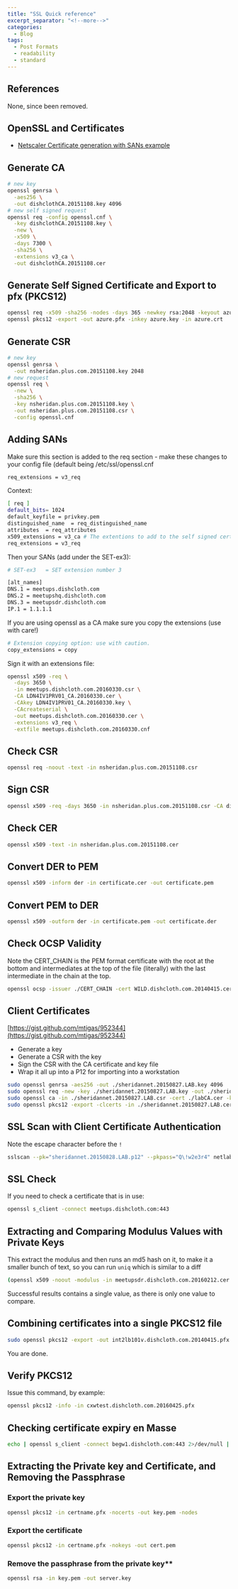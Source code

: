 ```yaml
---
title: "SSL Quick reference"
excerpt_separator: "<!--more-->"
categories:
  - Blog
tags:
  - Post Formats
  - readability
  - standard
---
```

## References

None, since been removed.

## OpenSSL and Certificates

* [Netscaler Certificate generation with SANs example](https://nsheridan.plus.com/dokuwiki/doku.php?id=netscaler_certificate_example:openssl)

## Generate CA

```bash
# new key
openssl genrsa \
  -aes256 \
  -out dishclothCA.20151108.key 4096
# new self signed request
openssl req -config openssl.cnf \
  -key dishclothCA.20151108.key \
  -new \
  -x509 \
  -days 7300 \
  -sha256 \
  -extensions v3_ca \
  -out dishclothCA.20151108.cer
```

## Generate Self Signed Certificate and Export to pfx (PKCS12)

```bash
openssl req -x509 -sha256 -nodes -days 365 -newkey rsa:2048 -keyout azure.key -out azure.crt
openssl pkcs12 -export -out azure.pfx -inkey azure.key -in azure.crt 
```

## Generate CSR

```bash
# new key
openssl genrsa \
  -out nsheridan.plus.com.20151108.key 2048
# new request
openssl req \
  -new \
  -sha256 \
  -key nsheridan.plus.com.20151108.key \
  -out nsheridan.plus.com.20151108.csr \
  -config openssl.cnf
```

## Adding SANs

Make sure this section is added to the req section - make these changes to your config file (default being /etc/ssl/openssl.cnf

```bash
req_extensions = v3_req
```

Context:

```bash
[ req ]
default_bits= 1024
default_keyfile = privkey.pem
distinguished_name  = req_distinguished_name
attributes  = req_attributes
x509_extensions = v3_ca # The extentions to add to the self signed cert
req_extensions = v3_req
```

Then your SANs (add under the SET-ex3):

```bash
# SET-ex3   = SET extension number 3

[alt_names]
DNS.1 = meetups.dishcloth.com
DNS.2 = meetupshq.dishcloth.com
DNS.3 = meetupsdr.dishcloth.com
IP.1 = 1.1.1.1
```

If you are using openssl as a CA make sure you copy the extensions (use with care!)

```bash
# Extension copying option: use with caution.
copy_extensions = copy
```

Sign it with an extensions file:

```bash
openssl x509 -req \
  -days 3650 \
  -in meetups.dishcloth.com.20160330.csr \
  -CA LDN4IV1PRV01_CA.20160330.cer \
  -CAkey LDN4IV1PRV01_CA.20160330.key \
  -CAcreateserial \
  -out meetups.dishcloth.com.20160330.cer \
  -extensions v3_req \
  -extfile meetups.dishcloth.com.20160330.cnf
```

## Check CSR

```bash
openssl req -noout -text -in nsheridan.plus.com.20151108.csr
```

## Sign CSR

```bash
openssl x509 -req -days 3650 -in nsheridan.plus.com.20151108.csr -CA dishclothCA.20151108.cer -CAkey dishclothCA.20151108.key -CAcreateserial -out nsheridan.plus.com.20151108.cer
```

## Check CER

```bash
openssl x509 -text -in nsheridan.plus.com.20151108.cer
```

## Convert DER to PEM

```bash
openssl x509 -inform der -in certificate.cer -out certificate.pem
```

## Convert PEM to DER

```bash
openssl x509 -outform der -in certificate.pem -out certificate.der
```

## Check OCSP Validity

Note the CERT_CHAIN is the PEM format certificate with the root at the bottom and intermediates at the top of the file (literally) with the last intermediate in the chain at the top.

```bash
openssl ocsp -issuer ./CERT_CHAIN -cert WILD.dishcloth.com.20140415.cer -text -url http://ocsp.dishcloth.com/ocsp
```

## Client Certificates

[https://gist.github.com/mtigas/952344](https://gist.github.com/mtigas/952344)

* Generate a key
* Generate a CSR with the key
* Sign the CSR with the CA certificate and key file
* Wrap it all up into a P12 for importing into a workstation

```bash
sudo openssl genrsa -aes256 -out ./sheridannet.20150827.LAB.key 4096
sudo openssl req -new -key ./sheridannet.20150827.LAB.key -out ./sheridannet.20150827.LAB.csr
sudo openssl ca -in ./sheridannet.20150827.LAB.csr -cert ./labCA.cer -keyfile labCA.key -out ./sheridannet.20150827.LAB.cer
sudo openssl pkcs12 -export -clcerts -in ./sheridannet.20150827.LAB.cer -inkey ./sheridannet.20150827.LAB.key -out ./sheridannet.20150827.LAB.p12
```

## SSL Scan with Client Certificate Authentication

Note the escape character before the `!`

```bash
sslscan --pk="sheridannet.20150828.LAB.p12" --pkpass="Q\!w2e3r4" netlab1.dishcloth.com
```

## SSL Check

If you need to check a certificate that is in use:

```bash
openssl s_client -connect meetups.dishcloth.com:443
```

## Extracting and Comparing Modulus Values with Private Keys

This extract the modulus and then runs an md5 hash on it, to make it a smaller bunch of text, so you can run `uniq` which is similar to a diff

```bash
(openssl x509 -noout -modulus -in meetupsdr.dishcloth.com.20160212.cer | openssl md5 ;openssl rsa -noout -modulus -in meetupsdr.dishcloth.com.20160212.key | openssl md5) | uniq
```

Successful results contains a single value, as there is only one value to compare.

## Combining certificates into a single PKCS12 file

```bash
sudo openssl pkcs12 -export -out int2lb101v.dishcloth.com.20140415.pfx -inkey int2lb101v.dishcloth.com.20140415.key -in ./int2lb101v.dishcloth.com.20140415.cer -certfile dishclothissuingCA01_sept.cer -certfile dishclothRootCA_sept.cer
```

You are done.

## Verify PKCS12

Issue this command, by example:

```bash
openssl pkcs12 -info -in cxwtest.dishcloth.com.20160425.pfx
```

## Checking certificate expiry en Masse

```bash
echo | openssl s_client -connect begw1.dishcloth.com:443 2>/dev/null | openssl x509 -noout -dates
```

## Extracting the Private key and Certificate, and Removing the Passphrase

### Export the private key

```bash
openssl pkcs12 -in certname.pfx -nocerts -out key.pem -nodes
```

### Export the certificate

```bash
openssl pkcs12 -in certname.pfx -nokeys -out cert.pem
```

### Remove the passphrase from the private key**

```bash
openssl rsa -in key.pem -out server.key
```

